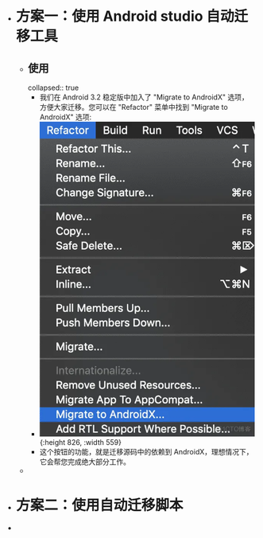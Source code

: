 - # 方案一：使用 Android studio 自动迁移工具
	- ## 使用
	  collapsed:: true
		- 我们在 Android 3.2 稳定版中加入了 "Migrate to AndroidX" 选项，方便大家迁移。您可以在 "Refactor" 菜单中找到 "Migrate to AndroidX" 选项:
		- ![image.png](../assets/image_1675394438826_0.png){:height 826, :width 559}
		- 这个按钮的功能，就是迁移源码中的依赖到 AndroidX，理想情况下，它会帮您完成绝大部分工作。
	-
- # 方案二：使用自动迁移脚本
-